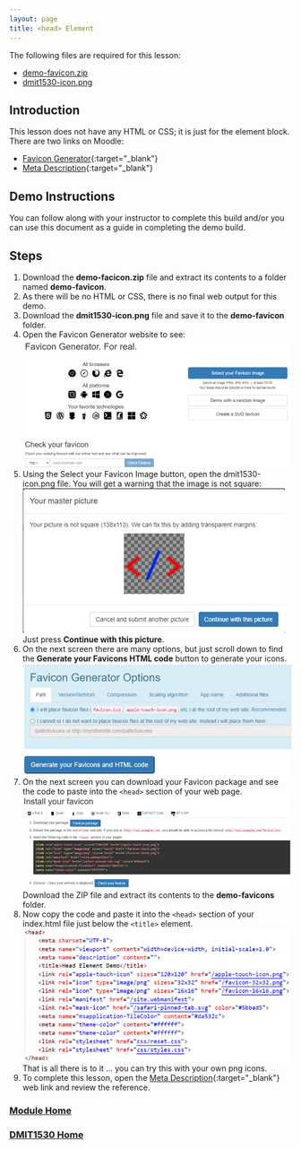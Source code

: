 ```yaml
---
layout: page
title: <head> Element
---
```

The following files are required for this lesson:
* [demo-favicon.zip](files/demo-favicon.zip)
* [dmit1530-icon.png](files/dmit1530-icon.png)

## Introduction
This lesson does not have any HTML or CSS; it is just for the <head> element block. There are two links on Moodle:
* [Favicon Generator](https://realfavicongenerator.net/){:target="_blank"}
* [Meta Description](https://moz.com/learn/seo/meta-description#:~:text=The%20meta%20description%20is%20an,can%20influence%20click-through%20rates.){:target="_blank"}

## Demo Instructions
You can follow along with your instructor to complete this build and/or you can use this document as a guide in completing the demo build.

## Steps
1.	Download the **demo-facicon.zip** file and extract its contents to a folder named **demo-favicon**.
2.	As there will be no HTML or CSS, there is no final web output for this demo.
3.	Download the **dmit1530-icon.png** file and save it to the **demo-favicon** folder.
4.	Open the Favicon Generator website to see:<br>
![favicon-01.jpg](files/favicon-01.jpg)
5.	Using the Select your Favicon Image button, open the dmit1530-icon.png file. You will get a warning that the image is not square:<br>
![favicon-02.jpg](files/favicon-02.jpg)<br>
Just press **Continue with this picture**.
6.	On the next screen there are many options, but just scroll down to find the
**Generate your Favicons HTML code** button to generate your icons.<br>
![favicon-03.jpg](files/favicon-03.jpg)
7.	On the next screen you can download your Favicon package and see the code to paste into the `<head>` section of your web page.<br>
![favicon-04.jpg](files/favicon-04.jpg)<br>
Download the ZIP file and extract its contents to the **demo-favicons** folder.
8.	Now copy the code and paste it into the `<head>` section of your index.html file just below the `<title>` element.<br>
![head-index.01.jpg](files/head-index-01.jpg)<br>
That is all there is to it … you can try this with your own png icons.
9.	To complete this lesson, open the [Meta Description](https://moz.com/learn/seo/meta-description#:~:text=The%20meta%20description%20is%20an,can%20influence%20click-through%20rates.){:target="_blank"} web link and review the reference.

### [Module Home](../)
### [DMIT1530 Home](../../)